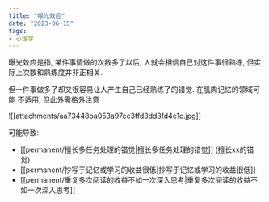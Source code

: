 ```yaml
---
title: "曝光效应"
date: "2023-06-15"
tags:
- 心理学
---
```


曝光效应是指, 某件事情做的次数多了以后, 人就会相信自己对这件事很熟练, 但实际上次数和熟练度并非正相关.

但一件事做多了却又很容易让人产生自己已经熟练了的错觉. 在肌肉记忆的领域可能 不适用, 但此外需格外注意

![[attachments/aa73448ba053a97cc3ffd3dd8fd4e1c.jpg]]

可能导致:
- [[permanent/擅长多任务处理的错觉|擅长多任务处理的错觉]] (擅长xx的错觉)
- [[permanent/抄写于记忆或学习的收益很低|抄写于记忆或学习的收益很低]]
- [[permanent/重复多次阅读的收益不如一次深入思考|重复多次阅读的收益不如一次深入思考]]